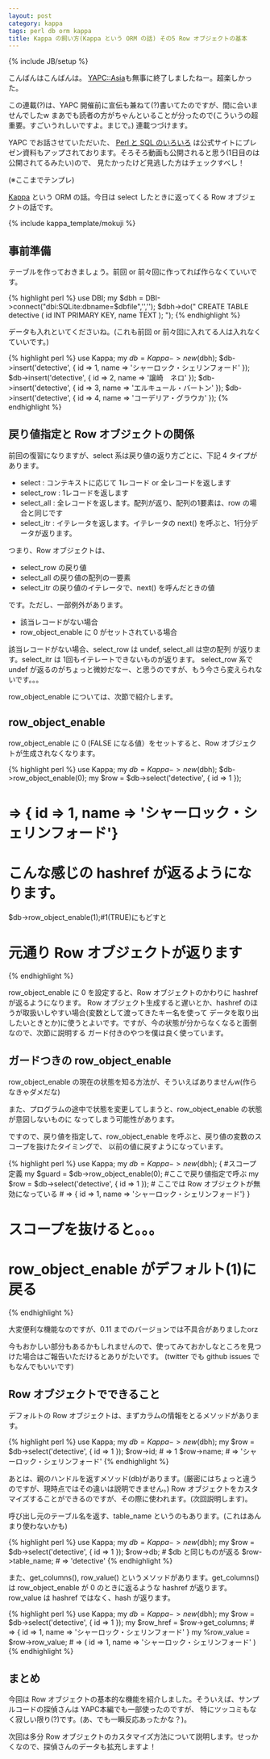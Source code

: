 ```yaml
---
layout: post
category: kappa
tags: perl db orm kappa
title: Kappa の飼い方(Kappa という ORM の話) その5 Row オブジェクトの基本
---
```

{% include JB/setup %}

こんばんはこんばんは。
[YAPC::Asia](http://yapcasia.org/2012/)も無事に終了しましたねー。超楽しかった。

この連載(?)は、YAPC 開催前に宣伝も兼ねて(?)書いてたのですが、間に合いませんでしたw
まあでも読者の方がちゃんといることが分ったので(こういうの超重要。すごいうれしいですよ。まじで。)
連載つづけます。

YAPC でお話させていただいた、 [Perl と SQL のいろいろ](http://yapcasia.org/2012/talk/show/863251ce-d870-11e1-924a-0d4e6aeab6a4)
は公式サイトにプレゼン資料もアップされております。そろそろ動画も公開されると思う(1日目のは公開されてるみたい)ので、
見たかったけど見逃した方はチェックすべし！

(※ここまでテンプレ)

[Kappa](https://github.com/tsucchi/p5-Kappa) という ORM の話。今日は select したときに返ってくる Row オブジェクトの話です。

{% include kappa_template/mokuji %}

## 事前準備
テーブルを作っておきましょう。前回 or 前々回に作ってれば作らなくていいです。

{% highlight perl %}
use DBI;
my $dbh = DBI->connect("dbi:SQLite:dbname=$dbfile",'','');
$dbh->do("
CREATE TABLE detective (
  id    INT PRIMARY KEY,
  name  TEXT
);
");
{% endhighlight %}

データも入れといてくださいね。(これも前回 or 前々回に入れてる人は入れなくていいです。)

{% highlight perl %}
use Kappa;
my $db = Kappa->new($dbh);
$db->insert('detective', { id => 1, name => 'シャーロック・シェリンフォード' });
$db->insert('detective', { id => 2, name => '譲崎　ネロ' });
$db->insert('detective', { id => 3, name => 'エルキュール・バートン' });
$db->insert('detective', { id => 4, name => 'コーデリア・グラウカ' });
{% endhighlight %}

## 戻り値指定と Row オブジェクトの関係
前回の復習になりますが、select 系は戻り値の返り方ごとに、下記 4 タイプがあります。

- select : コンテキストに応じて 1レコード or 全レコードを返します
- select_row : 1レコードを返します
- select_all : 全レコードを返します。配列が返り、配列の1要素は、row の場合と同じです
- select_itr : イテレータを返します。イテレータの next() を呼ぶと、1行分データが返ります。

つまり、Row オブジェクトは、

- select_row の戻り値
- select_all の戻り値の配列の一要素
- select_itr の戻り値のイテレータで、next() を呼んだときの値

です。ただし、一部例外があります。

- 該当レコードがない場合
- row\_object\_enable に 0 がセットされている場合

該当レコードがない場合、select\_row は undef, select\_all は空の配列 が返ります。select_itr は 1回もイテレートできないものが返ります。
select\_row 系で undef が返るのがちょっと微妙だなー、と思うのですが、もう今さら変えられないです。。。

row\_object\_enable については、次節で紹介します。

## row_object_enable
row\_object\_enable に 0 (FALSE になる値）をセットすると、Row オブジェクトが生成されなくなります。

{% highlight perl %}
use Kappa;
my $db = Kappa->new($dbh);
$db->row_object_enable(0);
my $row = $db->select('detective', { id => 1 });
# => { id => 1, name => 'シャーロック・シェリンフォード'}
# こんな感じの hashref が返るようになります。

$db->row_object_enable(1);#1(TRUE)にもどすと
# 元通り Row オブジェクトが返ります
{% endhighlight %}

row\_object\_enable に 0 を設定すると、Row オブジェクトのかわりに hashref が返るようになります。
Row オブジェクト生成すると遅いとか、hashref のほうが取扱いしやすい場合(変数として渡ってきたキー名を使って
データを取り出したいときとか)に使うとよいです。ですが、今の状態が分からなくなると面倒なので、次節に説明する
ガード付きのやつを僕は良く使っています。

## ガードつきの row_object_enable
row\_object\_enable の現在の状態を知る方法が、そういえばありませんw(作らなきゃダメだな)

また、プログラムの途中で状態を変更してしまうと、row\_object\_enable の状態が意図しないものに
なってしまう可能性があります。

ですので、戻り値を指定して、row\_object\_enable を呼ぶと、戻り値の変数のスコープを抜けたタイミングで、
以前の値に戻すようになっています。

{% highlight perl %}
use Kappa;
my $db = Kappa->new($dbh);
{ #スコープ定義
    my $guard = $db->row_object_enable(0); #ここで戻り値指定で呼ぶ
    my $row = $db->select('detective', { id => 1 });
	# ここでは Row オブジェクトが無効になっている
    # => { id => 1, name => 'シャーロック・シェリンフォード'}
} 

# スコープを抜けると。。。
# row_object_enable がデフォルト(1)に戻る
{% endhighlight %}

大変便利な機能なのですが、0.11 までのバージョンでは不具合がありましたorz

今もおかしい部分もあるかもしれませんので、使ってみておかしなところを見つけた場合はご報告いただけるとありがたいです。
(twitter でも github issues でもなんでもいいです)

## Row オブジェクトでできること
デフォルトの Row オブジェクトは、まずカラムの情報をとるメソッドがあります。

{% highlight perl %}
use Kappa;
my $db = Kappa->new($dbh);
my $row = $db->select('detective', { id => 1 });
$row->id;   # => 1
$row->name; # => 'シャーロック・シェリンフォード'
{% endhighlight %}

あとは、親のハンドルを返すメソッド(db)があります。(厳密にはちょっと違うのですが、現時点ではその違いは説明できません。)
Row オブジェクトをカスタマイズすることができるのですが、その際に使われます。(次回説明します)。

呼び出し元のテーブル名を返す、table_name というのもあります。(これはあんまり使わないかも)

{% highlight perl %}
use Kappa;
my $db = Kappa->new($dbh);
my $row = $db->select('detective', { id => 1 });
$row->db;         # $db と同じものが返る
$row->table_name; # => 'detective'
{% endhighlight %}

また、get\_columns(), row\_value() というメソッドがあります。get\_columns() は row\_object\_enable が 0 のときに返るような
hashref が返ります。row\_value は hashref ではなく、hash が返ります。

{% highlight perl %}
use Kappa;
my $db = Kappa->new($dbh);
my $row = $db->select('detective', { id => 1 });
my $row_href = $row->get_columns; # => { id => 1, name => 'シャーロック・シェリンフォード' }
my %row_value = $row->row_value;  # => ( id => 1, name => 'シャーロック・シェリンフォード' )
{% endhighlight %}

## まとめ
今回は Row オブジェクトの基本的な機能を紹介しました。そういえば、サンプルコードの探偵さんは YAPC本編でも一部使ったのですが、
特にツッコミもなく寂しい限り(?)です。(あ、でも一瞬反応あったかな？)。

次回は多分 Row オブジェクトのカスタマイズ方法について説明します。せっかくなので、探偵さんのデータも拡充しますよ！


